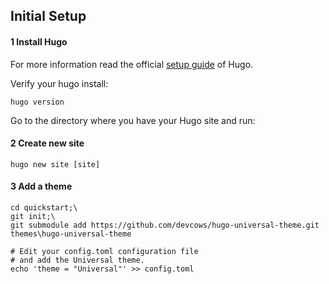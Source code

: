 ## Initial Setup

#### 1  Install Hugo

For more information read the official [setup guide](https://gohugo.io/overview/installing/) of Hugo.

Verify your hugo install:
```
hugo version
```
Go to the directory where you have your Hugo site and run:

#### 2  Create new site
```
hugo new site [site]
```
#### 3  Add a theme
```
cd quickstart;\
git init;\
git submodule add https://github.com/devcows/hugo-universal-theme.git themes\hugo-universal-theme

# Edit your config.toml configuration file
# and add the Universal theme.
echo 'theme = "Universal"' >> config.toml
```


